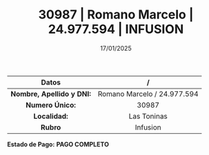 ﻿---
title: 30987 | Romano Marcelo | 24.977.594 | INFUSION
date: 17/01/2025
draft: false
tags: ['las-toninas', 'titular', 'infusion']
---

|          **Datos**          |  /  |
|:---------------------------:|:---:|
| **Nombre, Apellido y DNI:** | Romano Marcelo / 24.977.594 |
|      **Numero Único:**      | 30987 |
|        **Localidad:**       | Las Toninas |
|          **Rubro**          | Infusion |

**Estado de Pago:** **PAGO COMPLETO**
